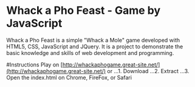 # Whack a Pho Feast - Game by JavaScript
Whack a Pho Feast is a simple "Whack a Mole" game developed with HTML5, CSS, JavaScript and JQuery. It is a project to demonstrate the basic knowledge and skills of web development and programming. 

#Instructions
Play on [http://whackaphogame.great-site.net/](http://whackaphogame.great-site.net/) or
...1. Download
...2. Extract
...3. Open the index.html on Chrome, FireFox, or Safari
